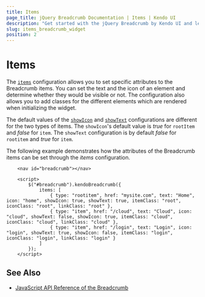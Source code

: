 ```yaml
---
title: Items
page_title: jQuery Breadcrumb Documentation | Items | Kendo UI
description: "Get started with the jQuery Breadcrumb by Kendo UI and learn how to configure the items of the widget."
slug: items_breadcrumb_widget
position: 2
---
```


# Items

The [`items`](/api/javascript/ui/breadcrumb/configuration/items) configuration allows you to set specific attributes to the Breadcrumb items. You can set the text and the icon of an element and determine whether they would be visible or not. The configuration also allows you to add classes for the different elements which are rendered when initializing the widget. 

The default values of the [`showIcon`](/api/javascript/ui/breadcrumb/configuration/items.showicon) and [`showText`](/api/javascript/ui/breadcrumb/configuration/items.showtext) configurations are different for the two types of items. The `showIcon`'s default value is *true* for `rootItem` and *false* for `item`. The `showText` configuration is by default *false* for `rootitem` and *true* for `item`.

The following example demonstrates how the attributes of the Breadcrumb items can be set through the *items* configuration.

```dojo
    <nav id="breadcrumb"></nav>

    <script>
        $("#breadcrumb").kendoBreadcrumb({
            items: [
                { type: "rootitem", href: "mysite.com", text: "Home", icon: "home", showIcon: true, showText: true, itemClass: "root", iconClass: "root", linkClass: "root" },
                { type: "item", href: "/cloud", text: "Cloud", icon: "cloud", showText: false, showIcon: true, itemClass: "cloud", iconClass: "cloud", linkClass: "cloud" },
                { type: "item", href: "/login", text: "Login", icon: "login", showText: true, showIcon: false, itemClass: "login", iconClass: "login", linkClass: "login" }
            ]
        });
    </script>
```

## See Also

* [JavaScript API Reference of the Breadcrumb](/api/javascript/ui/breadcrumb)
